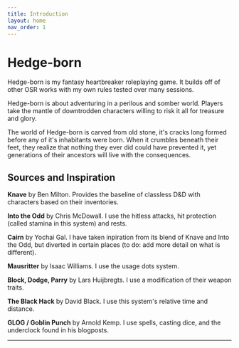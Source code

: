 ```yaml
---
title: Introduction
layout: home
nav_order: 1
---
```


# Hedge-born

Hedge-born is my fantasy heartbreaker roleplaying game. It builds off of other OSR works with my own rules tested over many sessions. 

Hedge-born is about adventuring in a perilous and somber world. Players take the mantle of downtrodden characters willing to risk it all for treasure and glory. 

The world of Hedge-born is carved from old stone, it's cracks long formed before any of it's inhabitants were born. When it crumbles beneath their feet, they realize that nothing they ever did could have prevented it, yet generations of their ancestors will live with the consequences.

## Sources and Inspiration

**Knave** by Ben Milton. Provides the baseline of classless D&D with characters based on their inventories.

**Into the Odd** by Chris McDowall. I use the hitless attacks, hit protection (called stamina in this system) and rests.

**Cairn** by Yochai Gal. I have taken inpiration from its blend of Knave and Into the Odd, but diverted in certain places (to do: add more detail on what is different).

**Mausritter** by Isaac Williams. I use the usage dots system.

**Block, Dodge, Parry** by Lars Huijbregts. I use a modification of their weapon traits.

**The Black Hack** by David Black. I use this system's relative time and distance.

**GLOG / Goblin Punch** by Arnold Kemp. I use spells, casting dice, and the underclock found in his blogposts.


----
